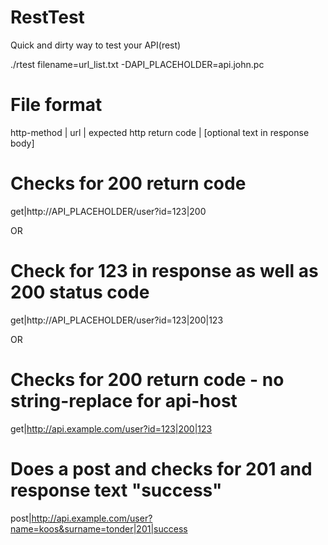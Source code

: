 RestTest
========

Quick and dirty way to test your API(rest)

./rtest filename=url_list.txt -DAPI_PLACEHOLDER=api.john.pc



File format
===========
http-method | url | expected http return code | [optional text in response body]

# Checks for 200 return code
get|http://API_PLACEHOLDER/user?id=123|200

OR

# Check for 123 in response as well as 200 status code
get|http://API_PLACEHOLDER/user?id=123|200|123


OR

# Checks for 200 return code - no string-replace for api-host
get|http://api.example.com/user?id=123|200|123


# Does a post and checks for 201 and response text "success"
post|http://api.example.com/user?name=koos&surname=tonder|201|success







